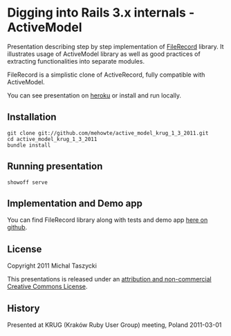 Digging into Rails 3.x internals - ActiveModel
==========
Presentation describing step by step implementation of [FileRecord][1] library.
It illustrates usage of ActiveModel library as well as good practices of extracting functionalities into separate modules. 

FileRecord is a simplistic clone of ActiveRecord, fully compatible with ActiveModel.

You can see presentation on [heroku][0] or install and run locally.

Installation
------------

    git clone git://github.com/mehowte/active_model_krug_1_3_2011.git
    cd active_model_krug_1_3_2011
    bundle install

Running presentation
-------

    showoff serve

Implementation and Demo app
--------

You can find FileRecord library along with tests and demo app [here on github][1].

License
-------
Copyright 2011 Michal Taszycki

This presentations is released under an [attribution and non-commercial Creative Commons License](http://creativecommons.org/licenses/by-nc/3.0/pl/deed.en).

History
-------
Presented at KRUG (Kraków Ruby User Group) meeting, Poland 2011-03-01

[0]: http://active-model-krug-1-3-2011.heroku.com/
[1]: https://github.com/mehowte/active_model_krug_1_3_2011

